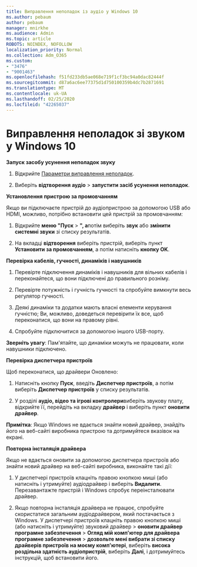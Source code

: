 ```yaml
---
title: Виправлення неполадок із аудіо у Windows 10
ms.author: pebaum
author: pebaum
manager: mnirkhe
ms.audience: Admin
ms.topic: article
ROBOTS: NOINDEX, NOFOLLOW
localization_priority: Normal
ms.collection: Adm_O365
ms.custom:
- "3476"
- "9001463"
ms.openlocfilehash: f51fd233db5ae068e719f1cf3bc94a0dac82444f
ms.sourcegitcommit: d87a6ac6ee77375d1d750100359b4dc7b2871691
ms.translationtype: MT
ms.contentlocale: uk-UA
ms.lasthandoff: 02/25/2020
ms.locfileid: "42265037"
---
```

# <a name="troubleshooting-audio-issues-in-windows-10"></a>Виправлення неполадок зі звуком у Windows 10

**Запуск засобу усунення неполадок звуку**

1.  Відкрийте [Параметри виправлення неполадок](ms-settings:troubleshoot).

2.  Виберіть **відтворення аудіо** > **запустити засіб усунення неполадок**.

**Установлення пристрою за промовчанням**

Якщо ви підключаєте пристрій до аудіопристрою за допомогою USB або HDMI, можливо, потрібно встановити цей пристрій за промовчанням:

1. Відкрийте **меню "Пуск** > **", а**потім виберіть **звук** або **змінити системні звуки** зі списку результатів.

2.  На вкладці **відтворення** виберіть пристрій, виберіть пункт **Установити за промовчанням**, а потім натисніть **кнопку OK**.

**Перевірка кабелів, гучності, динаміків і навушників**

1. Перевірте підключення динаміків і навушників для вільних кабелів і переконайтеся, що вони підключені до правильного розніму.

2. Перевірте потужність і гучність гучності та спробуйте вимкнути весь регулятор гучності.

3. Деякі динаміки та додатки мають власні елементи керування гучністю; Ви, можливо, доведеться перевірити їх все, щоб переконатися, що вони на правому рівні.

4. Спробуйте підключитися за допомогою іншого USB-порту.

**Зверніть увагу**: Пам'ятайте, що динаміки можуть не працювати, коли навушники підключено.

**Перевірка диспетчера пристроїв**

Щоб переконатися, що драйвери Оновлено:

1. Натисніть кнопку **Пуск**, введіть **Диспетчер пристроїв**, а потім виберіть **Диспетчер пристроїв** у списку результатів.

2. У розділі **аудіо, відео та ігрові контролери**виберіть звукову плату, відкрийте її, перейдіть на вкладку **драйвер** і виберіть пункт **оновити драйвер**.

**Примітка**: Якщо Windows не вдається знайти новий драйвер, знайдіть його на веб-сайті виробника пристрою та дотримуйтеся вказівок на екрані.

**Повторна інсталяція драйвера**

Якщо не вдається оновити за допомогою диспетчера пристроїв або знайти новий драйвер на веб-сайті виробника, виконайте такі дії:

1. У диспетчері пристроїв клацніть правою кнопкою миші (або натисніть і утримуйте) аудіодрайвер і виберіть **Видалити**. Перезавантажте пристрій і Windows спробує переінсталювати драйвер.

2. Якщо повторна інсталяція драйвера не працює, спробуйте скористатися загальним аудіодрайвером, який постачається з Windows. У диспетчері пристроїв клацніть правою кнопкою миші (або натисніть і утримуйте) звуковий драйвер > **оновити драйвер програмне забезпечення** > **Огляд мій комп'ютер для драйвера програмне забезпечення** > **дозвольте мені вибрати зі списку драйверів пристроїв на моєму комп'ютері**, виберіть **висока роздільна здатність аудіопристрій**, виберіть **Далі**, і дотримуйтесь інструкцій, щоб встановити його.

